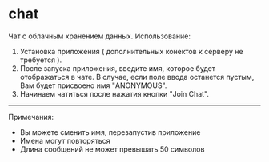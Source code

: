 # chat
Чат с облачным хранением данных.
Использование:
1. Установка приложения ( дополнительных конектов к серверу не требуется ).
2. После запуска приложения, введите имя, которое будет отображаться в чате. В случае, если поле ввода останется пустым, Вам будет присвоено имя "ANONYMOUS".
3. Начинаем чатиться после нажатия кнопки "Join Chat".
_____________________________________________________________________________________________________________________________________________________________

Примечания:
- Вы можете сменить имя, перезапустив приложение
- Имена могут повторяться
- Длина сообщений не может превышать 50 символов
